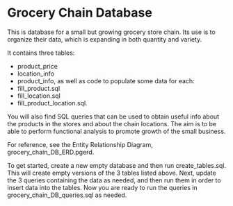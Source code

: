 # Grocery Chain Database

This is database for a small but growing grocery store chain. Its use is to organize their data, which is expanding in both quantity and variety. 

It contains three tables:
- product_price
- location_info
- product_info, 
as well as code to populate some data for each:
- fill_product.sql
- fill_location.sql
- fill_product_location.sql.

You will also find SQL queries that can be used to obtain useful info about the products in the stores and about the chain locations. The aim is to be able to perform functional analysis to promote growth of the small business.

For reference, see the Entity Relationship Diagram, grocery_chain_DB_ERD.pgerd.

To get started, create a new empty database and then run create_tables.sql. This will create empty versions of the 3 tables listed above. Next, update the 3 queries containing the data as needed, and then run them in order to insert data into the tables. Now you are ready to run the queries in grocery_chain_DB_queries.sql as needed.
